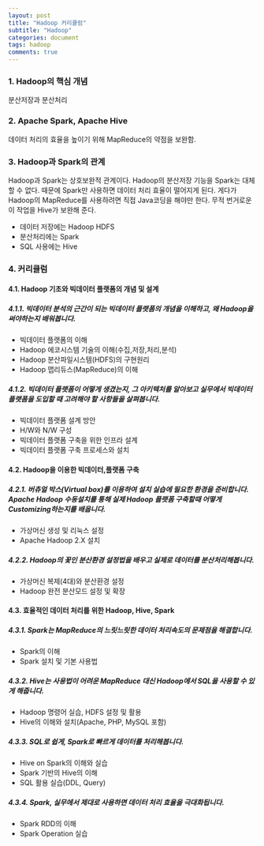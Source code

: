 ```yaml
---
layout: post
title: "Hadoop 커리큘럼"
subtitle: "Hadoop"
categories: document
tags: hadoop
comments: true
---
```


### 1. Hadoop의 핵심 개념

분산저장과 분산처리

### 2. Apache Spark, Apache Hive

데이터 처리의 효율을 높이기 위해 MapReduce의 약점을 보완함.

### 3. Hadoop과 Spark의 관계

Hadoop과 Spark는 상호보완적 관계이다. Hadoop의 분산저장 기능을 Spark는 대체할 수 없다. 때문에 Spark만 사용하면 데이터 처리 효율이 떨어지게 된다. 게다가 Hadoop의 MapReduce를 사용하려면 직접 Java코딩을 해야만 한다. 무적 번거로운 이 작업을 Hive가 보완해 준다.

- 데이터 저장에는 Hadoop HDFS
- 분산처리에는 Spark
- SQL 사용에는 Hive

### 4. 커리큘럼

#### 4.1. Hadoop 기초와 빅데이터 플랫폼의 개념 및 설계

##### 4.1.1. 빅데이터 분석의 근간이 되는 빅데이터 플랫폼의 개념을 이해하고, 왜 Hadoop을 써야하는지 배워봅니다.

- 빅데이터 플랫폼의 이해
- Hadoop 에코시스템 기술의 이해(수집,저장,처리,분석)
- Hadoop 분산파일시스템(HDFS)의 구현원리
- Hadoop 맵리듀스(MapReduce)의 이해

##### 4.1.2. 빅데이터 플랫폼이 어떻게 생겼는지, 그 아키텍처를 알아보고 실무에서 빅데이터 플랫폼을 도입할 때 고려해야 할 사항들을 살펴봅니다.

- 빅데이터 플랫폼 설계 방안
- H/W와 N/W 구성
- 빅데이터 플랫폼 구축을 위한 인프라 설계
- 빅데이터 플랫폼 구축 프로세스와 설치

#### 4.2. Hadoop을 이용한 빅데이터,플랫폼 구축

##### 4.2.1. 버츄얼 박스(Virtual box)를 이용하여 설치 실습에 필요한 환경을 준비합니다. Apache Hadoop 수동설치를 통해 실제 Hadoop 플랫폼 구축할때 어떻게 Customizing하는지를 배웁니다.

- 가상머신 생성 및 리눅스 설정
- Apache Hadoop 2.X 설치

##### 4.2.2. Hadoop의 꽃인 분산환경 설정법을 배우고 실제로 데이터를 분산처리해봅니다.

- 가상머신 복제(4대)와 분산환경 설정
- Hadoop 완전 분산모드 설정 및 확장

#### 4.3. 효율적인 데이터 처리를 위한 Hadoop, Hive, Spark

##### 4.3.1. Spark는 MapReduce의 느릿느릿한 데이터 처리속도의 문제점을 해결합니다.

- Spark의 이해
- Spark 설치 및 기본 사용법

##### 4.3.2. Hive는 사용법이 어려운 MapReduce 대신 Hadoop에서 SQL을 사용할 수 있게 해줍니다.

- Hadoop 명령어 실습, HDFS 설정 및 활용
- Hive의 이해와 설치(Apache, PHP, MySQL 포함)

##### 4.3.3. SQL로 쉽게, Spark로 빠르게 데이터를 처리해봅니다.

- Hive on Spark의 이해와 실습
- Spark 기반의 Hive의 이해
- SQL 활용 실습(DDL, Query)

##### 4.3.4. Spark, 실무에서 제대로 사용하면 데이터 처리 효율을 극대화됩니다.

- Spark RDD의 이해
- Spark Operation 실습